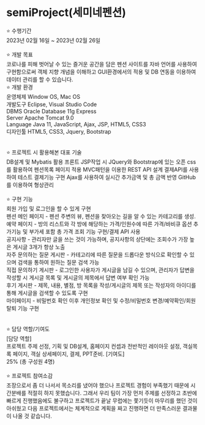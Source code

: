 # semiProject(세미네펜션)

⭐️ 수행기간<br>
2023년 02월 16일 ~ 2023년 02월 26일
<br><br>
⭐️ 개발 목표<br>
코로나를 피해 벗어날 수 있는 즐거운 공간을 담은 펜션 사이트를 자바 언어를 사용하여 구현함으로써 객체 지향 개념을 이해하고 GUI환경에서의 적용 및 DB 연동을 이용하여 데이터 관리를 할 수 있습니다. 
<br>
⭐️ 개발 환경<br>
운영체제	Window OS, Mac OS <br>
개발도구	Eclipse, Visual Studio Code <br>
DBMS	Oracle Database 11g Express <br>
Server	Apache Tomcat 9.0 <br>
Language	Java 11, JavaScript, Ajax, JSP, HTML5, CSS3 <br>
디자인툴	HTML5, CSS3, Jquery, Bootstrap <br>
<br><br>
⭐️ 프로젝트 시 활용해본 대표 기술<br>
DB설계 및 Mybatis 활용
프론트 JSP작업 시 JQuery와 Bootstrap에 있는 오픈 css를 활용하여 펜션목록 페이지 적용
MVC패턴을 이용한 REST API 설계
결제API를 사용하여 테스트 결제기능 구현
Ajax를 사용하여 실시간 추가금액 및 총 금액 반영
GitHub를 이용하여 형상관리 
<br><br>
⭐️ 구현 기능<br>
회원 가입 및 로그인을 할 수 있게 구현<br>
펜션 메인 페이지 - 펜션 주변의 뷰, 펜션을 찾아오는 길을 알 수 있는 카테고리를 생성.<br>
예약 페이지 - 방의 리스트와 각 방에 해당하는 가격/인원수에 따른 가격/바비큐 옵션 추가기능 및 부가세 포함 총 가격 조회 기능 구현/결제 API 사용<br>
공지사항 - 관리자만 글을 쓰는 것이 가능하며, 공지사항의 상단에는 조회수가 가장 높은 게시글 3개가 항상 노출<br>
자주 문의하는 질문 게시판 - 카테고리에 따른 질문을 드롭다운 방식으로 확인할 수 있으며 검색을 통하여 원하는 질문 검색 가능<br>
직접 문의하기 게시판 - 로그인한 사용자가 게시글을 남길 수 있으며, 관리자가 답변을 작성할 시 게시글 목록 및 게시글의 제목에서 답변 여부 확인 가능<br>
후기 게시판 - 제목, 내용, 별점, 방 목록을 작성/게시글의 제목 또는 작성자의 아이디를 통해 게시글을 검색할 수 있도록 구현<br>
마이페이지 - 비밀번호 확인 이후 개인정보 확인 및 수정/비밀번호 변경/예약확인/회원 탈퇴 기능 구현<br>
<br><br>
⭐️ 담당 역할/기여도<br>
[담당 역할]<br>
프로젝트 주제 선정, 기획 및 DB설계, 홈페이지 컨셉과 전반적인 레이아웃 설정, 객실목록 페이지, 객실 상세페이지, 결제, PPT준비.
[기여도]<br>
25% (총 구성원 4명)
<br><br>
⭐️ 프로젝트 참여소감<br>
조장으로서 좀 더 나서서 목소리를 냈어야 했으나 프로젝트 경험이 부족했기 때문에 시간분배를 적절히 하지 못했습니다. 그래서 우리 팀이 가장 먼저 주제를 선정하고 초반에 빠르게 진행했음에도 불구하고 프로젝트가 끝날 무렵에는 쫓기듯이 마무리를 했던 것이 아쉬웠고 다음 프로젝트에서는 체계적으로 계획을 짜고 진행하면 더 만족스러운 결과물이 나올 것 같습니다.
